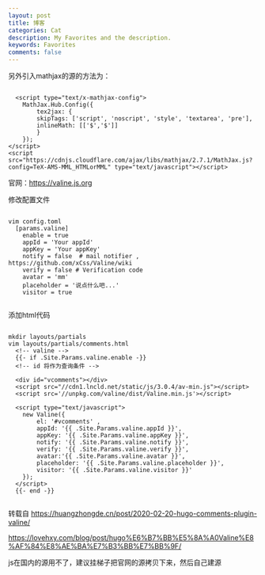```yaml
---
layout: post
title: 博客
categories: Cat
description: My Favorites and the description.
keywords: Favorites
comments: false
---
```


另外引入mathjax的源的方法为：

```

  <script type="text/x-mathjax-config">
    MathJax.Hub.Config({
        tex2jax: {
        skipTags: ['script', 'noscript', 'style', 'textarea', 'pre'],
        inlineMath: [['$','$']]
        }
    });
</script>
<script src="https://cdnjs.cloudflare.com/ajax/libs/mathjax/2.7.1/MathJax.js?config=TeX-AMS-MML_HTMLorMML" type="text/javascript"></script>

```

官网：https://valine.js.org

修改配置文件

```

vim config.toml
  [params.valine]
    enable = true
    appId = 'Your appId'
    appKey = 'Your appKey'
    notify = false  # mail notifier , https://github.com/xCss/Valine/wiki
    verify = false # Verification code
    avatar = 'mm'
    placeholder = '说点什么吧...'
    visitor = true
    
```

添加html代码

```

mkdir layouts/partials
vim layouts/partials/comments.html
  <!-- valine -->
  {{- if .Site.Params.valine.enable -}}
  <!-- id 将作为查询条件 -->
  
  <div id="vcomments"></div>
  <script src="//cdn1.lncld.net/static/js/3.0.4/av-min.js"></script>
  <script src='//unpkg.com/valine/dist/Valine.min.js'></script>

  <script type="text/javascript">
    new Valine({
        el: '#vcomments' ,
        appId: '{{ .Site.Params.valine.appId }}',
        appKey: '{{ .Site.Params.valine.appKey }}',
        notify: '{{ .Site.Params.valine.notify }}', 
        verify: '{{ .Site.Params.valine.verify }}', 
        avatar:'{{ .Site.Params.valine.avatar }}', 
        placeholder: '{{ .Site.Params.valine.placeholder }}',
        visitor: '{{ .Site.Params.valine.visitor }}'
    });
  </script>
  {{- end -}}
  
 ``` 
 
转载自 https://huangzhongde.cn/post/2020-02-20-hugo-comments-plugin-valine/

https://lovehxy.com/blog/post/hugo%E6%B7%BB%E5%8A%A0Valine%E8%AF%84%E8%AE%BA%E7%B3%BB%E7%BB%9F/

js在国内的源用不了，建议挂梯子把官网的源拷贝下来，然后自己建源


